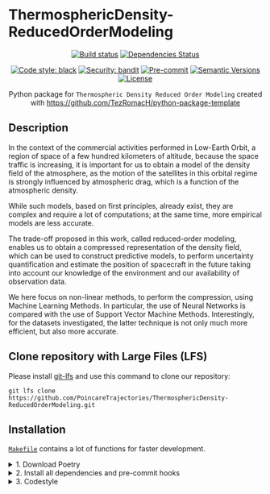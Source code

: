 # ThermosphericDensity-ReducedOrderModeling

<div align="center">

[![Build status](https://github.com/PoincareTrajectories/ThermosphericDensity-ReducedOrderModeling/workflows/build/badge.svg?branch=master&event=push)](https://github.com/PoincareTrajectories/ThermosphericDensity-ReducedOrderModeling/actions?query=workflow%3Abuild)
[![Dependencies Status](https://img.shields.io/badge/dependencies-up%20to%20date-brightgreen.svg)](https://github.com/PoincareTrajectories/ThermosphericDensity-ReducedOrderModeling/pulls?utf8=%E2%9C%93&q=is%3Apr%20author%3Aapp%2Fdependabot)

[![Code style: black](https://img.shields.io/badge/code%20style-black-000000.svg)](https://github.com/psf/black)
[![Security: bandit](https://img.shields.io/badge/security-bandit-green.svg)](https://github.com/PyCQA/bandit)
[![Pre-commit](https://img.shields.io/badge/pre--commit-enabled-brightgreen?logo=pre-commit&logoColor=white)](https://github.com/PoincareTrajectories/ThermosphericDensity-ReducedOrderModeling/blob/master/.pre-commit-config.yaml)
[![Semantic Versions](https://img.shields.io/badge/%20%20%F0%9F%93%A6%F0%9F%9A%80-semantic--versions-e10079.svg)](https://github.com/PoincareTrajectories/ThermosphericDensity-ReducedOrderModeling/releases)
[![License](https://img.shields.io/github/license/PoincareTrajectories/ThermosphericDensity-ReducedOrderModeling)](https://github.com/pPoincareTrajectories/ThermosphericDensity-ReducedOrderModeling/blob/master/LICENSE)

Python package for `Thermospheric Density Reduced Order Modeling` created with https://github.com/TezRomacH/python-package-template

</div>

## Description

In the context of the commercial activities performed in Low-Earth Orbit, a region of space of a few hundred kilometers of altitude, because the space traffic is increasing, it is important for us to obtain a model of the density field of the atmosphere, as the motion of the satellites in this orbital regime is strongly influenced by atmospheric drag, which is a function of the atmospheric density. 

While such models, based on first principles, already exist, they are complex and require a lot of computations; at the same time, more empirical models are less accurate. 

The trade-off proposed in this work, called reduced-order modeling, enables us to obtain a compressed representation of the density field, which can be used to construct predictive models, to perform uncertainty quantification and estimate the position of spacecraft in the future taking into account our knowledge of the environment and our availability of observation data. 

We here focus on non-linear methods, to perform the compression, using Machine Learning Methods. In particular, the use of Neural Networks is compared with the use of Support Vector Machine Methods. Interestingly, for the datasets investigated, the latter technique is not only much more efficient, but also more accurate.

## Clone repository with Large Files (LFS)

Please install [git-lfs](https://git-lfs.github.com/) and use this command to clone our repository:

```
git lfs clone https://github.com/PoincareTrajectories/ThermosphericDensity-ReducedOrderModeling.git
```

## Installation

[`Makefile`](https://github.com/PoincareTrajectories/ThermosphericDensity-ReducedOrderModeling/blob/master/Makefile) contains a lot of functions for faster development.

<details>
<summary>1. Download Poetry</summary>
<p>

To download and install Poetry run:

```bash
make poetry-download
```

</p>
</details>

<details>
<summary>2. Install all dependencies and pre-commit hooks</summary>
<p>

Install requirements:

```bash
make install
```

Pre-commit hooks could be installed after `git init` via

```bash
make pre-commit-install
```

</p>
</details>

<details>
<summary>3. Codestyle</summary>
<p>

Automatic formatting uses `pyupgrade`, `isort` and `black`.

```bash
make codestyle

# or use synonym
make formatting
```

Codestyle checks only, without rewriting files:

```bash
make check-codestyle
```

> Note: `check-codestyle` uses `isort`, `black` and `darglint` library

Update all dev libraries to the latest version using one comand

```bash
make update-dev-deps
```

<details>
<summary>4. Cleanup</summary>
<p>
Delete pycache files

```bash
make pycache-remove
```

Remove package build

```bash
make build-remove
```

Delete .DS_STORE files

```bash
make dsstore-remove
```

Remove .mypycache

```bash
make mypycache-remove
```

Or to remove all above run:

```bash
make cleanup
```

</p>
</details>


## Related packages

- [SSMLearn](https://github.com/haller-group/SSMLearn)
- [Codpy](https://github.com/JohnLeM/codpy_alpha)
- [libROM](https://github.com/LLNL/libROM)


## Credits [![🚀 Your next Python package needs a bleeding-edge project structure.](https://img.shields.io/badge/python--package--template-%F0%9F%9A%80-brightgreen)](https://github.com/TezRomacH/python-package-template)

This project was generated with [`python-package-template`](https://github.com/TezRomacH/python-package-template)
